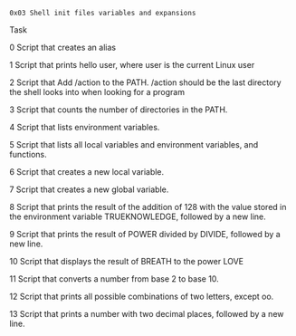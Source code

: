     0x03 Shell init files variables and expansions



Task

0 Script that creates an alias

1 Script that prints hello user, where user is the current Linux user

2 Script that Add /action to the PATH. /action should be the last directory the shell looks into when looking for a program

3 Script that counts the number of directories in the PATH.

4 Script that lists environment variables.

5 Script that lists all local variables and environment variables, and functions.

6 Script that creates a new local variable.

7 Script that creates a new global variable.

8 Script that prints the result of the addition of 128 with the value stored in the environment variable TRUEKNOWLEDGE, followed by a new line.

9 Script that prints the result of POWER divided by DIVIDE, followed by a new line.

10 Script that displays the result of BREATH to the power LOVE

11 Script that converts a number from base 2 to base 10.

12 Script that prints all possible combinations of two letters, except oo.

13 Script that prints a number with two decimal places, followed by a new line.
